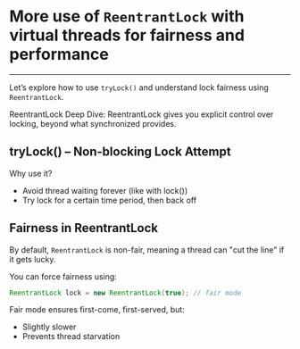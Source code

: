 # More use of `ReentrantLock` with virtual threads for fairness and performance

---

Let’s explore how to use `tryLock()` and understand lock fairness using `ReentrantLock`.

ReentrantLock Deep Dive: ReentrantLock gives you explicit control over locking, beyond what synchronized provides.

## tryLock() – Non-blocking Lock Attempt

Why use it?

- Avoid thread waiting forever (like with lock())
- Try lock for a certain time period, then back off

## Fairness in ReentrantLock

By default, `ReentrantLock` is non-fair, meaning a thread can "cut the line" if it gets lucky.

You can force fairness using:

```java
ReentrantLock lock = new ReentrantLock(true); // fair mode
```

Fair mode ensures first-come, first-served, but:

- Slightly slower
- Prevents thread starvation